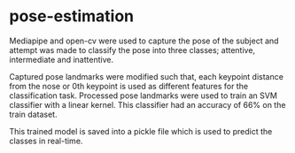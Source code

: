 # pose-estimation
Mediapipe and open-cv were used to capture the pose of the subject and attempt was made to classify the pose into three classes; attentive, intermediate and inattentive.

Captured pose landmarks were modified such that, each keypoint distance from the nose or 0th keypoint is used as different features for the classification task. Processed pose landmarks were used to train an SVM classifier with a linear kernel. This classifier had an accuracy of 66% on the train dataset.

This trained model is saved into a pickle file which is used to predict the classes in real-time.
